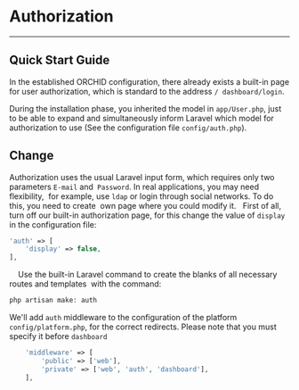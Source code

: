 # Authorization
----------


## Quick Start Guide

In the established ORCHID configuration, there already exists a built-in
page for user authorization, which is standard
to the address `/ dashboard/login`.

During the installation phase, you inherited the model in `app/User.php`, just to
be able to expand and simultaneously inform Laravel which model for authorization to use
(See the configuration file `config/auth.php`).



## Change

Authorization uses the usual Laravel input form, which requires only two parameters
`E-mail` and` Password`. In real applications, you may need flexibility,
 for example, use `ldap` or login through social networks. To do this, you need to create
 own page where you could modify it.
 
First of all, turn off our built-in authorization page, for this change the value of `display`
in the configuration file:

```php
'auth' => [
    'display' => false,
],
```
 
 
Use the built-in Laravel command to create the blanks of all necessary routes and templates
 with the command:

```php
php artisan make: auth
```

We'll add `auth` middleware to the configuration of the platform` config/platform.php`, for the correct redirects.
Please note that you must specify it before `dashboard`
```php
    'middleware' => [
        'public' => ['web'],
        'private' => ['web', 'auth', 'dashboard'],
    ],
```
